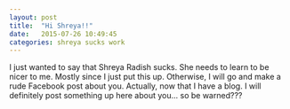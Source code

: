 ```yaml
---
layout: post
title:  "Hi Shreya!!"
date:   2015-07-26 10:49:45
categories: shreya sucks work
---
```

I just wanted to say that Shreya Radish sucks. She needs to learn to be nicer to me. Mostly since I just put this up. Otherwise, I will go and make a rude Facebook post about you. Actually, now that I have a blog. I will definitely post something up here about you... so be warned???
